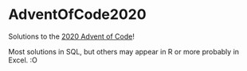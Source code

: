 # AdventOfCode2020
Solutions to the [2020 Advent of Code](https://adventofcode.com/2020/)!

Most solutions in SQL, but others may appear in R or more probably in Excel. :O
